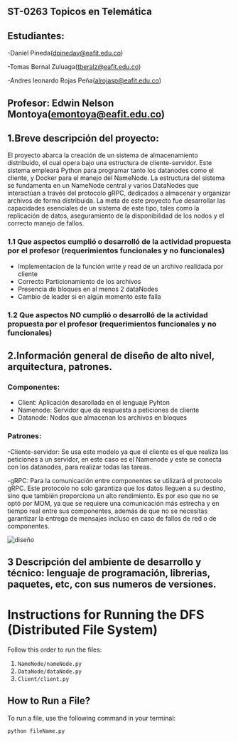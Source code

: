 ## ST-0263 Topicos en Telemática

## Estudiantes:
-Daniel Pineda(dpinedav@eafit.edu.co)

-Tomas Bernal Zuluaga(tberalz@eafit.edu.co)

-Andres leonardo Rojas Peña(alrojasp@eafit.edu.co)

## Profesor: Edwin Nelson Montoya(emontoya@eafit.edu.co)

## 1.Breve descripción del proyecto:
El proyecto abarca la creación de un sistema de almacenamiento distribuido, el cual opera bajo una estructura de  cliente-servidor. Este sistema empleará Python para programar tanto los datanodes como el cliente, y Docker para el manejo del NameNode. La estructura del sistema se fundamenta en un NameNode central y varios DataNodes que interactúan a través del protocolo gRPC, dedicados a almacenar y organizar archivos de forma distribuida. La meta de este proyecto fue desarrollar las capacidades esenciales de un sistema de este tipo, tales como la replicación de datos, aseguramiento de la disponibilidad de los nodos y el correcto manejo de fallos.

### 1.1 Que aspectos cumplió o desarrolló de la actividad propuesta por el profesor (requerimientos funcionales y no funcionales)
- Implementacion de la función write y read de un archivo realidada por cliente
- Correcto Particionamiento de los archivos
- Presencia de bloques en al menos 2 dataNodes
- Cambio de leader si en algún momento este falla

### 1.2 Que aspectos NO cumplió o desarrolló de la actividad propuesta por el profesor (requerimientos funcionales y no funcionales)

## 2.Información general de diseño de alto nivel, arquitectura, patrones.
### Componentes:
- Client: Aplicación desarollada en el lenguaje Pyhton
- Namenode: Servidor que da respuesta a peticiones de cliente
- Datanode: Nodos que almacenan los archivos en bloques
  
### Patrones:

-Cliente-servidor: Se usa este modelo ya que el cliente es el que realiza las peticiones a un servidor, en este caso es el Namenode y este se conecta con los datanodes, para realizar todas las tareas.

-gRPC: Para la comunicación entre componentes se utilizará el protocolo gRPC. Este protocolo no solo garantiza que los datos lleguen a su destino, sino que también proporciona un alto rendimiento. Es por eso que no se optó por MOM, ya que se requiere una comunicación más estrecha y en tiempo real entre sus componentes, además de que no se necesitas garantizar la entrega de mensajes incluso en caso de fallos de red o de componentes.

![diseño](https://github.com/Tbernal121/ST0263_Proyecto1/assets/92877092/437e0e9c-14a2-406a-9a36-ff6072a5f87b)

## 3 Descripción del ambiente de desarrollo y técnico: lenguaje de programación, librerias, paquetes, etc, con sus numeros de versiones.


# Instructions for Running the DFS (Distributed File System)

Follow this order to run the files:

1. `NameNode/nameNode.py`
2. `DataNode/dataNode.py`
3. `Client/client.py`

## How to Run a File?

To run a file, use the following command in your terminal:

```bash
python fileName.py
